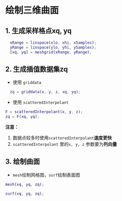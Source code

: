 # 绘制三维曲面
## 1. 生成采样格点xq, yq
```matlab
  xRange = linspace(xlo, xhi, xSamples);
  yRange = linspace(ylo, yhi, ySamples);
  [xq, yq] = meshgrid(xRange, yRange);
```
## 2. 生成插值数据集zq
* 使用 `griddata`
```matlab
  zq = griddata(x, y, z, xq, yq);
```
* 使用 `scatteredInterpolant`
```matlab
F = scatteredInterpolant(x, y, z);
zq = F(xq, yq);
```
**注意：**
1. 数据点较多时使用`scatteredInterpolant`**速度更快**
2. `scatteredInterpolant` 里的`x, y, z` 参数要为**列向量**

## 3. 绘制曲面
* `mesh`绘制网格图，`surf`绘制表面图
```matlab
mesh(xq, yq, zq);
```
```matlab
surf(xq, yq, zq);
```
